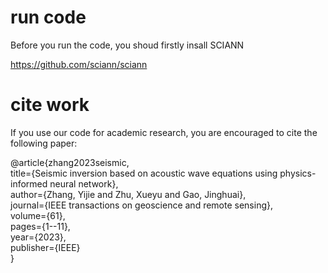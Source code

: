 # run code
Before you run the code, you shoud firstly insall SCIANN 

https://github.com/sciann/sciann


# cite work
If you use our code for academic research, you are encouraged to cite the following paper:

@article{zhang2023seismic,  
  title={Seismic inversion based on acoustic wave equations using physics-informed neural network},  
  author={Zhang, Yijie and Zhu, Xueyu and Gao, Jinghuai},  
  journal={IEEE transactions on geoscience and remote sensing},  
  volume={61},  
  pages={1--11},  
  year={2023},  
  publisher={IEEE}  
}
